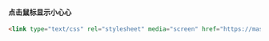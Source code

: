 #### 点击鼠标显示小心心

```HTML
<link type="text/css" rel="stylesheet" media="screen" href="https://mashirozx.github.io/js/love/love.js" />
```
